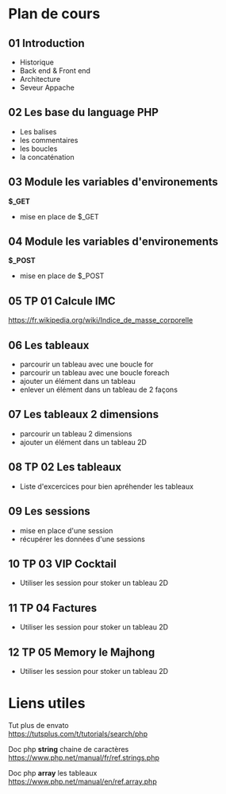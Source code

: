 # Plan de cours

## 01 Introduction
- Historique  
- Back end & Front end  
- Architecture  
- Seveur Appache  

## 02 Les base du language PHP
- Les balises  
- les commentaires  
- les boucles  
- la concaténation  

## 03 Module les variables d'environements
**$_GET**  
- mise en place de $_GET 

## 04 Module les variables d'environements
**$_POST**     
- mise en place de $_POST   

## 05 TP 01 Calcule IMC
https://fr.wikipedia.org/wiki/Indice_de_masse_corporelle

## 06 Les tableaux
- parcourir un tableau avec une boucle for
- parcourir un tableau avec une boucle foreach
- ajouter un élément dans un tableau
- enlever un élément dans un tableau de 2 façons

## 07 Les tableaux 2 dimensions
- parcourir un tableau 2 dimensions
- ajouter un élément dans un tableau 2D

## 08 TP 02 Les tableaux
- Liste d'excercices pour bien apréhender les tableaux

## 09 Les sessions
- mise en place d'une session
- récupérer les données d'une sessions

## 10 TP 03 VIP Cocktail
- Utiliser les session pour stoker un tableau 2D

## 11 TP 04 Factures
- Utiliser les session pour stoker un tableau 2D

## 12 TP 05 Memory le Majhong
- Utiliser les session pour stoker un tableau 2D

# Liens utiles

Tut plus de envato  
https://tutsplus.com/t/tutorials/search/php 

Doc php **string** chaine de caractères  
https://www.php.net/manual/fr/ref.strings.php  

Doc php **array** les tableaux  
https://www.php.net/manual/en/ref.array.php

